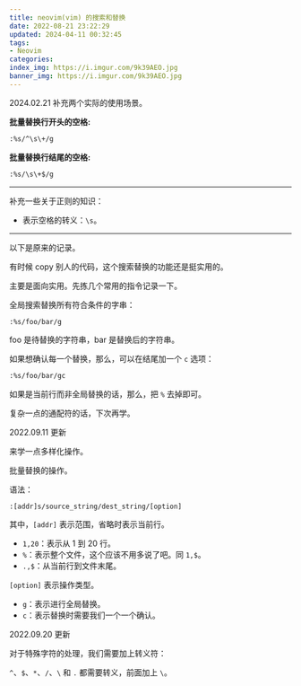 ```yaml
---
title: neovim(vim) 的搜索和替换
date: 2022-08-21 23:22:29
updated: 2024-04-11 00:32:45
tags:
- Neovim
categories:
index_img: https://i.imgur.com/9k39AEO.jpg
banner_img: https://i.imgur.com/9k39AEO.jpg
---
```


2024.02.21 补充两个实际的使用场景。

**批量替换行开头的空格:**

```bash
:%s/^\s\+/g
```

**批量替换行结尾的空格:**

```bash
:%s/\s\+$/g
```

----------

补充一些关于正则的知识：

- 表示空格的转义：`\s`。

----------

以下是原来的记录。

有时候 copy 别人的代码，这个搜索替换的功能还是挺实用的。

主要是面向实用。先拣几个常用的指令记录一下。

全局搜索替换所有符合条件的字串：

```bash
:%s/foo/bar/g
```

foo 是待替换的字符串，bar 是替换后的字符串。

如果想确认每一个替换，那么，可以在结尾加一个 `c` 选项：

```bash
:%s/foo/bar/gc
```

如果是当前行而非全局替换的话，那么，把 `%` 去掉即可。

复杂一点的通配符的话，下次再学。

2022.09.11 更新

来学一点多样化操作。

批量替换的操作。

语法：

```vim
:[addr]s/source_string/dest_string/[option]
```

其中，`[addr]` 表示范围，省略时表示当前行。

- `1,20`：表示从 1 到 20 行。
- `%`：表示整个文件，这个应该不用多说了吧。同 `1,$`。
- `.,$`：从当前行到文件末尾。

`[option]` 表示操作类型。

- `g`：表示进行全局替换。
- `c`：表示替换时需要我们一个一个确认。

2022.09.20 更新

对于特殊字符的处理，我们需要加上转义符：

`^`、`$`、`*`、`/`、`\` 和 `.` 都需要转义，前面加上 `\`。


